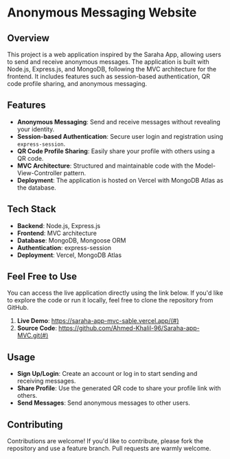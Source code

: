 # Anonymous Messaging Website

## Overview

This project is a web application inspired by the Saraha App, allowing users to send and receive anonymous messages. The application is built with Node.js, Express.js, and MongoDB, following the MVC architecture for the frontend. It includes features such as session-based authentication, QR code profile sharing, and anonymous messaging.

## Features

- **Anonymous Messaging**: Send and receive messages without revealing your identity.
- **Session-based Authentication**: Secure user login and registration using `express-session`.
- **QR Code Profile Sharing**: Easily share your profile with others using a QR code.
- **MVC Architecture**: Structured and maintainable code with the Model-View-Controller pattern.
- **Deployment**: The application is hosted on Vercel with MongoDB Atlas as the database.

## Tech Stack

- **Backend**: Node.js, Express.js
- **Frontend**: MVC architecture
- **Database**: MongoDB, Mongoose ORM
- **Authentication**: express-session
- **Deployment**: Vercel, MongoDB Atlas

## Feel Free to Use

You can access the live application directly using the link below. If you'd like to explore the code or run it locally, feel free to clone the repository from GitHub.

1. **Live Demo**: https://saraha-app-mvc-sable.vercel.app/(#)
2. **Source Code**: https://github.com/Ahmed-Khalil-96/Saraha-app-MVC.git(#)

## Usage

- **Sign Up/Login**: Create an account or log in to start sending and receiving messages.
- **Share Profile**: Use the generated QR code to share your profile link with others.
- **Send Messages**: Send anonymous messages to other users.

## Contributing

Contributions are welcome! If you'd like to contribute, please fork the repository and use a feature branch. Pull requests are warmly welcome.
